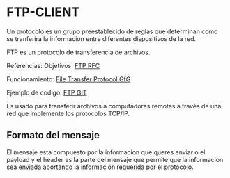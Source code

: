 # FTP-CLIENT

Un protocolo es un grupo preestablecido de reglas que determinan como se tranferira la informacion entre diferentes dispositivos de la red.


FTP es un protocolo de transferencia de archivos.

Referencias:
Objetivos:
[FTP RFC](https://datatracker.ietf.org/doc/html/rfc959)

Funcionamiento:
[File Transfer Protocol GfG](https://www.geeksforgeeks.org/file-transfer-protocol-ftp/)


Ejemplo de codigo:
[FTP GIT](https://github.com/E-Renshaw/ftp-socket-server-python/blob/master/Client/client.py)

Es usado para transferir archivos a computadoras remotas a través de una red que implemente los protocolos TCP/IP.

## Formato del mensaje 
El mensaje esta compuesto por la informacion que queres enviar o el payload y el header es la parte del mensaje que permite que la informacion sea enviada aportando la información requerida por el protocolo.
